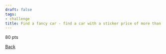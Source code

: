 ```yaml
---
draft: false
tags:
- challenge
title: Find a fancy car - find a car with a sticker price of more than $150,000. Must take a photo of the car, then check online
---
```

80 pts

[Back](https://shadybraden.com/jetlag) 
